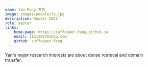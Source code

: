 ```yaml
---
name: Yan Fang 方言
image: images/people/fy.jpg
description: Master 2021-
role: master 
links: 
    home-page: https://suffoquer-fang.github.io 
    email: 1161290791@qq.com 
    github: suffoquer-fang 
--- 
```


Yan's major research interests are about dense retrieval and domain transfer.